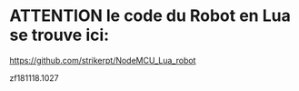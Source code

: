 # ATTENTION le code du Robot en Lua se trouve ici:
https://github.com/strikerpt/NodeMCU_Lua_robot

zf181118.1027


